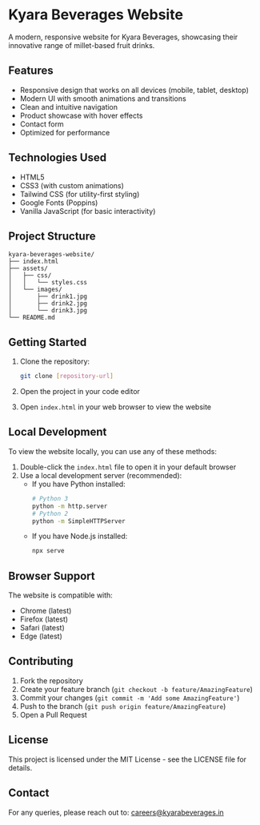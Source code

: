 # Kyara Beverages Website

A modern, responsive website for Kyara Beverages, showcasing their innovative range of millet-based fruit drinks.

## Features

- Responsive design that works on all devices (mobile, tablet, desktop)
- Modern UI with smooth animations and transitions
- Clean and intuitive navigation
- Product showcase with hover effects
- Contact form
- Optimized for performance

## Technologies Used

- HTML5
- CSS3 (with custom animations)
- Tailwind CSS (for utility-first styling)
- Google Fonts (Poppins)
- Vanilla JavaScript (for basic interactivity)

## Project Structure

```
kyara-beverages-website/
├── index.html
├── assets/
│   ├── css/
│   │   └── styles.css
│   └── images/
│       ├── drink1.jpg
│       ├── drink2.jpg
│       └── drink3.jpg
└── README.md
```

## Getting Started

1. Clone the repository:
   ```bash
   git clone [repository-url]
   ```

2. Open the project in your code editor

3. Open `index.html` in your web browser to view the website

## Local Development

To view the website locally, you can use any of these methods:

1. Double-click the `index.html` file to open it in your default browser
2. Use a local development server (recommended):
   - If you have Python installed:
     ```bash
     # Python 3
     python -m http.server
     # Python 2
     python -m SimpleHTTPServer
     ```
   - If you have Node.js installed:
     ```bash
     npx serve
     ```

## Browser Support

The website is compatible with:
- Chrome (latest)
- Firefox (latest)
- Safari (latest)
- Edge (latest)

## Contributing

1. Fork the repository
2. Create your feature branch (`git checkout -b feature/AmazingFeature`)
3. Commit your changes (`git commit -m 'Add some AmazingFeature'`)
4. Push to the branch (`git push origin feature/AmazingFeature`)
5. Open a Pull Request

## License

This project is licensed under the MIT License - see the LICENSE file for details.

## Contact

For any queries, please reach out to: careers@kyarabeverages.in 